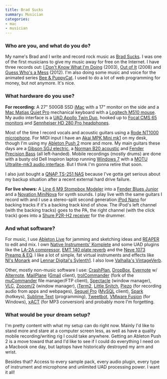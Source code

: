 ```yaml
---
title: Brad Sucks
summary: Musician
categories:
- mac
- musician
---
```


### Who are you, and what do you do?

My name's Brad and I write and record rock music as [Brad Sucks](http://www.bradsucks.net/ "Brad's website."). I was one of the first musicians to give my music away for free on the Internet. I have three records out: [I Don't Know What I'm Doing](http://www.bradsucks.net/albums/i_dont_know/ "Brad's album from 2003.") (2003), [Out of It](http://www.bradsucks.net/albums/out_of_it/ "Brad's album from 2008.") (2008) and [Guess Who's a Mess](http://www.bradsucks.net/albums/guess-whos-a-mess/ "Brad's album from 2012.") (2012). I'm also doing some music and voice for the animated series [Bee & PuppyCat](http://beeandpuppycat.cartoonhangover.com/ "The Bee & PuppyCat site."). I used to do a lot of web programming for money, but not anymore. It's nice.

### What hardware do you use?

**For recording:** A 27" 500GB SSD [iMac][] with a 17" monitor on the side and a [Mac Matias Quiet Pro][quiet-pro-mac] mechanical keyboard with a [Logitech M510 mouse][m510]. My audio interface is a [UAD Apollo Twin Duo][apollo-twin], hooked up to [Focal CMS 65 monitors][cms-65] and [Sennheiser HD 280 Pro headphones][hd-280-pro].
 
Most of the time I record vocals and acoustic guitars using a [Rode NT1000 microphone][nt1000]. For MIDI input I have an [Akai MPK Mini mk1][mpk-mini] on my desk, though I'm using my [Ableton Push 2][push] more and more. My main guitars these days are a [Gibson SGJ electric][sgj], a [Norman B20 acoustic][b20] and [Fender Precision Bass][precision-bass] (all left-handed). Mobile recordings (mostly drums) are done with a busty old Dell Inspiron laptop running [Windows 7][windows-7] with a [MOTU Ultralite-mk3 audio interface][ultralite-mk3]. But I think I'm gonna retire that soon.
 
I also just bought a [QNAP TS-251 NAS][ts-251] because I've gotta get serious about my backup situation after a recent external hard drive failure.
 
**For live shows:** A [Line 6 M9 Stompbox Modeler][m9-stompbox-modeler] into a [Fender Blues Junior][blues-junior-iii] and a [Novation MiniNova][mininova] for synth sounds. I play live with the same guitars I record with and I use a stereo-split second generation [iPod Nano][ipod-nano] for backing tracks if it's a backing track kind of show. The iPod's left channel (with the backing tracks) goes to the PA, the right channel (with the click track) goes into a [Shure P2R-H2 receiver][p2r-h2] for the drummer.

### And what software?

For music, I use [Ableton Live][live] for jamming and sketching ideas and [REAPER][] to edit and mix. I own [Native Instruments' Komplete][komplete] and some UAD plugins like the [LA-2A compressor][la-2a], [EMT 140 plate reverb][140] and the [Neve 1073 Preamp & EQ][1073-preamp-and-eq]. I like a lot of simple, fat virtual instruments and effects like [NI's Monark][monark] and [Lennar Digital's Sylenth1][sylenth1]. I also love [Valhalla's VintageVerb][vintageverb].
 
Other, mostly non-music software I use: [CrashPlan][], [DropBox][], [Evernote][] w/ [Alternote][], [MailPlane][] ([Gmail][] client), [trolCommander][] (fork of the [muCommander][] file manager/FTP client), [Spectacle][] (window manager), [VLC][], [Zooom/2][zooom] (window manager), [iTerm2][], [Little Snitch][little-snitch], [Piezo][] (for recording audio from apps and webpages), [Sequel Pro][sequel-pro] ([MySQL][] client), [Spark][] (hotkeys), [Sublime Text][sublime-text] (programming), [Tweetbot][], [VMware Fusion][vmware-fusion] (for Windows), [xACT][] (for MP3 conversion) and probably more I'm forgetting.

### What would be your dream setup?

I'm pretty content with what my setup can do right now. Mainly I'd like to stand more and stare at a computer screen less, as well as have a quality mobile recording/writing rig I could take anywhere. Getting an Ableton Push 2 is a move toward that and I'd like to see if I could do everything I need on a Macbook one day, but laptops have historically destroyed my arm and wrist.
 
Besides that? Access to every sample pack, every audio plugin, every type of instrument and microphone and unlimited UAD processing power. I want it all!

[1073-preamp-and-eq]: https://www.uaudio.com/uad-plugins/equalizers/neve-1073-collection.html "A pre-amp audio plugin."
[140]: http://www.uaudio.com/store/reverbs/emt-140.html "An audio plugin that emulates the 140 reverberator."
[alternote]: http://alternoteapp.com/ "An Evernote app for the Mac."
[apollo-twin]: https://www.uaudio.com:443/interfaces/apollo-twin.html "A Thunderbolt audio interface."
[b20]: http://www.normanguitars.com/b20.html "An acoustic guitar."
[blues-junior-iii]: https://www.fender.com/guitar-amplifiers/contemporary/blues-junior-iii/product-2230500.html "A guitar amp."
[cms-65]: https://www.focal.com/usa/en/cms/166-cms-65.html "Monitor speakers."
[crashplan]: https://www.crashplan.com/en-us/ "An online backup service."
[dropbox]: https://www.dropbox.com/ "Online syncing and storage."
[evernote]: https://evernote.com/ "Online software for capturing notes."
[gmail]: https://mail.google.com/mail/ "Web-based email."
[hd-280-pro]: https://www.amazon.com/Sennheiser-HD-280-Pro-Headphones/dp/B000065BPB "Closed stereo headphones."
[imac]: https://www.apple.com/imac/ "An all-in-one computer."
[ipod-nano]: https://www.apple.com/ipod-nano/ "A small music player."
[iterm2]: https://iterm2.com/ "An alternative terminal application for Mac OS X."
[komplete]: https://www.native-instruments.com/en/products/komplete/ "An instruments and sound effect collection."
[la-2a]: http://www.uaudio.com/store/compressors-limiters/la-2a.html "An audio plugin that emulates the LA-2A levelling amp."
[little-snitch]: https://www.obdev.at/products/littlesnitch/index.html "Mac firewall software for apps."
[live]: https://www.ableton.com/en/live/ "Musical creation software."
[m510]: https://www.logitech.com/en-us/product/wireless-mouse-m510 "A wireless mouse."
[m9-stompbox-modeler]: https://line6.com/m9/ "An audio effects box."
[mailplane]: https://mailplaneapp.com/ "A Mac desktop client for Gmail."
[mininova]: https://global.novationmusic.com/synths/mininova "A micro synthesiser."
[monark]: https://www.native-instruments.com/en/products/komplete/synths/monark/ "A mono synth plugin."
[mpk-mini]: https://www.akaipro.com/product/mpkmini. "A small music keyboard."
[mucommander]: http://www.mucommander.com/ "A dual-pane cross-platform file manager."
[mysql]: https://www.mysql.com/ "A relational database server."
[nt1000]: http://www.rode.com/microphones/nt1000 "A studio condenser microphone."
[p2r-h2]: https://www.amazon.com/Shure-P2R-Hybrid-Bodypack-Receiver/dp/B0002E4Y6K/ "A wireless audio receiver system."
[piezo]: https://rogueamoeba.com/piezo/ "A recording app for the Mac."
[precision-bass]: http://www.fender.com/products/search.php?section=basses&bodyShape=Precision+Bass® "A bass guitar."
[push]: https://www.ableton.com/en/push/ "Unique music-making hardware."
[quiet-pro-mac]: http://matias.ca/quietpro/mac/ "A quiet computer keyboard."
[reaper]: https://www.reaper.fm/ "A software digital audio workstation."
[sequel-pro]: http://www.sequelpro.com/ "A MySQL GUI for the Mac."
[sgj]: https://www.gibson.com/Products/Electric-Guitars/SG/Gibson-USA/SGJ.aspx "An electric guitar."
[spark]: https://www.macupdate.com/app/mac/14352/spark "A Mac OS X shortcut manager."
[spectacle]: https://www.spectacleapp.com/ "A Mac tool for moving and resizing windows."
[sublime-text]: http://www.sublimetext.com/ "A coder's text editor."
[sylenth1]: https://www.lennardigital.com/sylenth1/ "A virtual analog synth plugin."
[trolcommander]: http://trolsoft.ru/en/soft/trolcommander "A dual-pane cross-platform file manager."
[ts-251]: https://www.qnap.com/i/en/product/model.php?II=142 "A NAS device."
[tweetbot]: https://tapbots.com/tweetbot/mac/ "A Twitter client for the Mac."
[ultralite-mk3]: http://www.motu.com/products/motuaudio/ultralite-mk3 "An audio interface."
[vintageverb]: https://valhalladsp.com/shop/reverb/valhalla-vintage-verb/ "A reverb plugin."
[vlc]: http://www.videolan.org/vlc/ "An open-source media player."
[vmware-fusion]: https://www.vmware.com/products/fusion.html "A PC emulator for the Mac."
[windows-7]: https://en.wikipedia.org/wiki/Windows_7 "An operating system."
[xact]: http://xact.scottcbrown.org/ "Audio encoding/decoding software for the Mac."
[zooom]: http://coderage-software.com/zooom/ "A window resizer/mover tool for the Mac."
